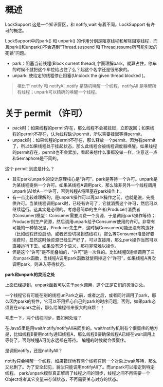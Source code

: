 # 概述

LockSupport 这是一个知识盲区，和 notify,wait 有着不同。LockSupport 有许可的概念。


LockSupport中的park() 和 unpark() 的作用分别是阻塞线程和解除阻塞线程，而且park()和unpark()不会遇到“Thread.suspend 和 Thread.resume所可能引发的死锁”问题。


- park：阻塞当前线程(Block current thread),字面理解park，就算占住，停车的时候不就把这个车位给占住了么？起这个名字还是很形象的。
- unpark: 使给定的线程停止阻塞(Unblock the given thread blocked )。

> 相比于 notify 和 notifyAll,notify 是随机唤醒一个线程，notifyAll 是唤醒所有线程；unpark可以精确的唤醒一个线程。

# 关于 permit （许可）

- pack时：如果线程的permit存在，那么线程不会被挂起，立即返回；如果线程的permit不存在，认为线程缺少permit，所以需要挂起等待permit。
- unpack时：如果线程的permit不存在，那么释放一个permit。因为有permit了，所以如果线程处于挂起状态，那么此线程会被线程调度器唤醒。如果线程的permit存在，permit也不会累加，看起来想什么事都没做一样。注意这一点和Semaphore是不同的。




这个 permit 到底是什么？

- 其实park/unpark的设计原理核心是“许可”。park是等待一个许可。unpark是为某线程提供一个许可。如果某线程A调用park，那么除非另外一个线程调用unpark(A)给A一个许可，否则线程A将阻塞在park操作上。
- 有一点比较难理解的，是unpark操作可以再park操作之前。也就是说，先提供许可。当某线程调用park时，已经有许可了，它就消费这个许可，然后可以继续运行。这其实是必须的。考虑最简单的生产者(Producer)消费者(Consumer)模型：Consumer需要消费一个资源，于是调用park操作等待；Producer则生产资源，然后调用unpark给予Consumer使用的许可。非常有可能的一种情况是，Producer先生产，这时候Consumer可能还没有构造好（比如线程还没启动，或者还没切换到该线程）。那么等Consumer准备好要消费时，显然这时候资源已经生产好了，可以直接用，那么park操作当然可以直接运行下去。如果没有这个语义，那将非常难以操作。
- 但是这个“许可”是不能叠加的，“许可”是一次性的。比如线程B连续调用了三次unpark函数，当线程A调用park函数就使用掉这个“许可”，如果线程A再次调用park，则进入等待状态。


**park和unpark的灵活之处**

上面已经提到，unpark函数可以先于park调用，这个正是它们的灵活之处。

一个线程它有可能在别的线程unPark之前，或者之后，或者同时调用了park，那么因为park的特性，它可以不用担心自己的park的时序问题，否则，如果park必须要在unpark之前，那么给编程带来很大的麻烦！！

考虑一下，两个线程同步，要如何处理？

在Java5里是用wait/notify/notifyAll来同步的。wait/notify机制有个很蛋疼的地方是，比如线程B要用notify通知线程A，那么线程B要确保线程A已经在wait调用上等待了，否则线程A可能永远都在等待。 编程的时候就会很蛋疼。

是调用notify，还是notifyAll？

notify只会唤醒一个线程，如果错误地有两个线程在同一个对象上wait等待，那么又悲剧了。为了安全起见，貌似只能调用notifyAll了。而unpark可以指定到特定线程。
park/unpark模型真正解耦了线程之间的同步，线程之间不再需要一个Object或者其它变量来存储状态，不再需要关心对方的状态。

